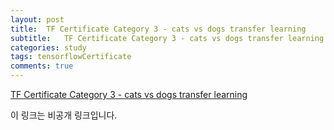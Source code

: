 ```yaml
---
layout: post
title:  TF Certificate Category 3 - cats vs dogs transfer learning
subtitle:   TF Certificate Category 3 - cats vs dogs transfer learning
categories: study
tags: tensorflowCertificate
comments: true
---
```


[TF Certificate Category 3 - cats vs dogs transfer learning](https://colab.research.google.com/drive/1CUNFdmsCc9Ecs1mQxTagNundlxYmjDsC?usp=sharing)

이 링크는 비공개 링크입니다.
